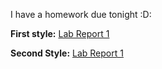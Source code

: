 I have a homework due tonight :D:

**First style:**
[Lab Report 1](lab-report-1-week-2.html)

**Second Style:**
[Lab Report 1](https://gdltorre.github.io/cse15l-lab-reports/lab-report-1-week-2.html)